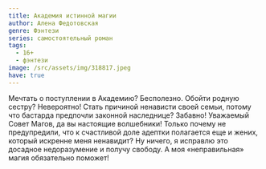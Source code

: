 ```yaml
---
title: Академия истинной магии
author: Алена Федотовская
genre: Фэнтези
series: самостоятельный роман
tags:
  - 16+
  - фэнтези
image: /src/assets/img/318817.jpeg
have: true
---
```

Мечтать о поступлении в Академию? Бесполезно. Обойти родную сестру? Невероятно! Стать причиной ненависти своей семьи, потому что бастарда предпочли законной наследнице? Забавно! Уважаемый Совет Магов, да вы настоящие волшебники! Только почему не предупредили, что к счастливой доле адептки полагается еще и жених, который искренне меня ненавидит? Ну ничего, я исправлю это досадное недоразумение и получу свободу. А моя «неправильная» магия обязательно поможет!
